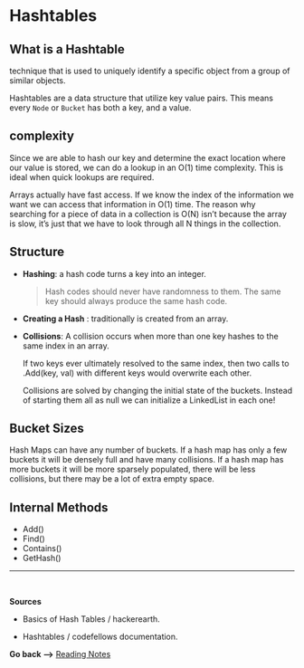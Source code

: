 # Hashtables

## What is a Hashtable

technique that is used to uniquely identify a specific object from a group of similar objects.

Hashtables are a data structure that utilize key value pairs. This means every `Node` or `Bucket` has both a key, and a value.

## complexity

Since we are able to hash our key and determine the exact location where our value is stored, we can do a lookup in an O(1) time complexity. This is ideal when quick lookups are required.

Arrays actually have fast access. If we know the index of the information we want we can access that information in O(1) time. The reason why searching for a piece of data in a collection is O(N) isn’t because the array is slow, it’s just that we have to look through all N things in the collection.

## Structure

- **Hashing**: a hash code turns a key into an integer.

  > Hash codes should never have randomness to them. The same key should always produce the same hash code.

- **Creating a Hash** : traditionally is created from an array.

- **Collisions**: A collision occurs when more than one key hashes to the same index in an array.

  If two keys ever ultimately resolved to the same index, then two calls to .Add(key, val) with different keys would overwrite each other.

  Collisions are solved by changing the initial state of the buckets. Instead of starting them all as null we can initialize a LinkedList in each one!

## Bucket Sizes

Hash Maps can have any number of buckets. If a hash map has only a few buckets it will be densely full and have many collisions. If a hash map has more buckets it will be more sparsely populated, there will be less collisions, but there may be a lot of extra empty space.

## Internal Methods

- Add()
- Find()
- Contains()
- GetHash()

<hr>
<br>

**Sources**

- Basics of Hash Tables / hackerearth.

- Hashtables / codefellows documentation.

**Go back -->** [Reading Notes](https://aseel-dweedar.github.io/reading-notes/)
